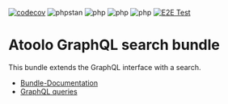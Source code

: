 [![codecov](https://codecov.io/gh/sitepark/atoolo-graphql-search-bundle/graph/badge.svg?token=MzRmUFtlBf)](https://codecov.io/gh/sitepark/atoolo-graphql-search-bundle)
![phpstan](https://img.shields.io/badge/PHPStan-level%209-brightgreen)
![php](https://img.shields.io/badge/PHP-8.1-blue)
![php](https://img.shields.io/badge/PHP-8.2-blue)
![php](https://img.shields.io/badge/PHP-8.3-blue)
[![E2E Test](https://github.com/sitepark/atoolo-e2e-test/actions/workflows/e2e-test.yml/badge.svg)](https://github.com/sitepark/atoolo-e2e-test/actions/workflows/e2e-test.yml)

# Atoolo GraphQL search bundle

This bundle extends the GraphQL interface with a search.

- [Bundle-Documentation](https://sitepark.github.io/atoolo-docs/develop/bundles/graphql-search/)
- [GraphQL queries](https://sitepark.github.io/atoolo-docs/develop/graphql/search/)

